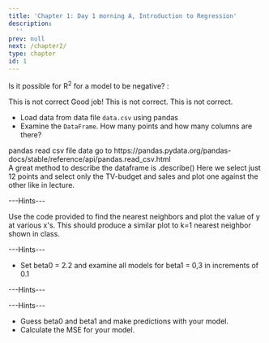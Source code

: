 ```yaml
---
title: 'Chapter 1: Day 1 morning A, Introduction to Regression'
description:
  '' 
prev: null
next: /chapter2/
type: chapter
id: 1
---
```


<exercise id="1" title="Regression Basics" type="slides">
    <slides source="chapter1_01_introduction"></slides>
</exercise>

 
<exercise id="2" title="Getting Started">

Is it possible for R<sup>2</sup>  for a model to be negative? : 

<choice>
<opt text="No, R<sup>2</sup> cannot be negative">This is not correct</opt>
<opt text="Yes, if the predictor in a least-squares regression model is poor." correct="true">Good job!</opt>
<opt text="Yes, if the predictor is negatively correlated with the response ">This is not correct.</opt>
<opt text="Yes, if the model does worse than using <bar>Y</bar>  for all predictions">This is not correct.</opt>

</choice>

</exercise>


<exercise id="3" title="Describe your data">

- Load data from data file `data.csv` using pandas
- Examine the `DataFrame`. How many points and how many columns are there?

<codeblock id="01_03"> 
pandas read csv file data go to https://pandas.pydata.org/pandas-docs/stable/reference/api/pandas.read_csv.html
<br> 
A great method to describe the dataframe is .describe() 
</codeblock>

</exercise>

<exercise id="4" title="Draw TV-budget vs Sales for a subset of data">
Here we select just 12 points and select only the TV-budget and sales and plot one against the other like in lecture. 


<codeblock id="01_04">---Hints---</codeblock>

</exercise>

<exercise id="5" title="Nearest neighbors">
Use the code provided to find the nearest neighbors and plot the value of y at various x's. This should produce a similar plot to k=1 nearest neighbor shown in class. 

<codeblock id="01_05">---Hints---</codeblock>

</exercise>

<exercise id="6" title="Analize the MSE">

- Set beta0 = 2.2 and examine all models for beta1 = 0,3 in increments of 0.1

<codeblock id="01_06">---Hints---</codeblock>

</exercise>

<exercise id="7" title="More to Do PPP">

<codeblock id="01_07">---Hints---</codeblock>

- Guess beta0 and beta1 and make predictions with your model.
- Calculate the MSE for your model.


</exercise>